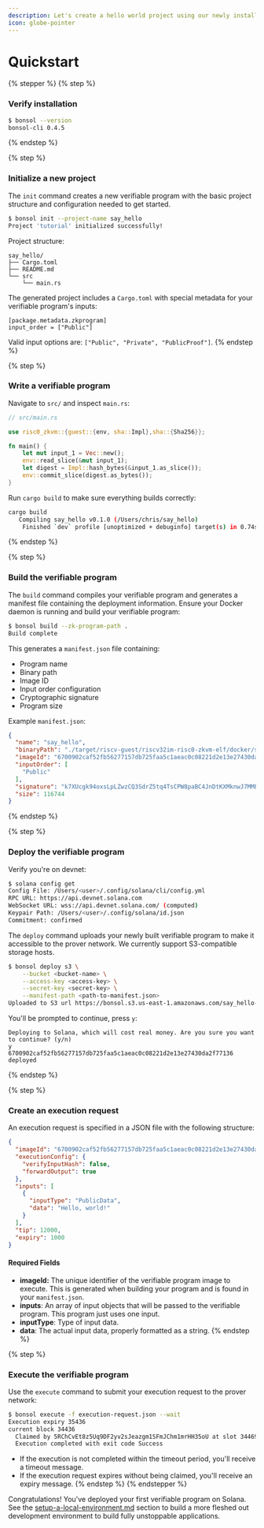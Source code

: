 ```yaml
---
description: Let's create a hello world project using our newly installed Bonsol CLI.
icon: globe-pointer
---
```


# Quickstart

{% stepper %}
{% step %}
### Verify installation

```bash
$ bonsol --version
bonsol-cli 0.4.5
```
{% endstep %}

{% step %}
### Initialize a new project

The `init` command creates a new verifiable program with the basic project structure and configuration needed to get started.

```bash
$ bonsol init --project-name say_hello
Project 'tutorial' initialized successfully!
```

Project structure:

```
say_hello/
├── Cargo.toml
├── README.md
└── src
    └── main.rs
```

The generated project includes a `Cargo.toml` with special metadata for your verifiable program's inputs:

```
[package.metadata.zkprogram]
input_order = ["Public"]
```

Valid input options are: `["Public", "Private", "PublicProof"]`.
{% endstep %}

{% step %}
### Write a verifiable program

Navigate to `src/` and inspect `main.rs`:

```rust
// src/main.rs

use risc0_zkvm::{guest::{env, sha::Impl},sha::{Sha256}};

fn main() {
    let mut input_1 = Vec::new();
    env::read_slice(&mut input_1);
    let digest = Impl::hash_bytes(&input_1.as_slice());
    env::commit_slice(digest.as_bytes());
}
```

Run `cargo build` to make sure everything builds correctly:

```bash
cargo build
   Compiling say_hello v0.1.0 (/Users/chris/say_hello)
    Finished `dev` profile [unoptimized + debuginfo] target(s) in 0.74s
```
{% endstep %}

{% step %}
### Build the verifiable program

The `build` command compiles your verifiable program and generates a manifest file containing the deployment information. Ensure your Docker daemon is running and build your verifiable program:

```bash
$ bonsol build --zk-program-path .
Build complete
```

This generates a `manifest.json` file containing:

* Program name
* Binary path
* Image ID
* Input order configuration
* Cryptographic signature
* Program size

Example `manifest.json`:

```json
{
  "name": "say_hello",
  "binaryPath": "./target/riscv-guest/riscv32im-risc0-zkvm-elf/docker/say_hello/say_hello",
  "imageId": "6700902caf52fb56277157db725faa5c1aeac0c08221d2e13e27430da2f77136",
  "inputOrder": [
    "Public"
  ],
  "signature": "k7XUcgk94oxsLpLZwzCQ3SdrZ5tq4TsCPW8paBC4JnDtKXMknwJ7MMENXs5ijFL2wDKAzFLrvFKGZCpFMPmRfo9",
  "size": 116744
}
```
{% endstep %}

{% step %}
### Deploy the verifiable program

Verify you're on devnet:

```bash
$ solana config get
Config File: /Users/<user>/.config/solana/cli/config.yml
RPC URL: https://api.devnet.solana.com 
WebSocket URL: wss://api.devnet.solana.com/ (computed)
Keypair Path: /Users/<user>/.config/solana/id.json 
Commitment: confirmed 
```

The `deploy` command uploads your newly built verifiable program to make it accessible to the prover network. We currently support S3-compatible storage hosts.

```bash
$ bonsol deploy s3 \
    --bucket <bucket-name> \
    --access-key <access-key> \
    --secret-key <secret-key> \
    --manifest-path <path-to-manifest.json>
Uploaded to S3 url https://bonsol.s3.us-east-1.amazonaws.com/say_hello-6700902caf52fb56277157db725faa5c1aeac0c08221d2e13e27430da2f77136
```

You'll be prompted to continue, press `y`:

```
Deploying to Solana, which will cost real money. Are you sure you want to continue? (y/n)
y
6700902caf52fb56277157db725faa5c1aeac0c08221d2e13e27430da2f77136 deployed
```
{% endstep %}

{% step %}
### Create an execution request

An execution request is specified in a JSON file with the following structure:

```json
{
  "imageId": "6700902caf52fb56277157db725faa5c1aeac0c08221d2e13e27430da2f77136",
  "executionConfig": {
    "verifyInputHash": false,
    "forwardOutput": true
  },
  "inputs": [
    {
      "inputType": "PublicData",
      "data": "Hello, world!"
    }
  ],
  "tip": 12000,
  "expiry": 1000
}
```

#### Required Fields

* **imageId:** The unique identifier of the verifiable program image to execute. This is generated when building your program and is found in your `manifest.json`.&#x20;
* **inputs**: An array of input objects that will be passed to the verifiable program. This program just uses one input.
* **inputType**: Type of input data.
* **data**: The actual input data, properly formatted as a string.
{% endstep %}

{% step %}
### Execute the verifiable program

Use the `execute` command to submit your execution request to the prover network:

```bash
$ bonsol execute -f execution-request.json --wait
Execution expiry 35436
current block 34436
  Claimed by 5RChCvEt8z5Uq9DF2yv2sJeazgm1SFmJChm1mrHH35oU at slot 34469, committed 17718
  Execution completed with exit code Success    
```

* If the execution is not completed within the timeout period, you'll receive a timeout message.
* If the execution request expires without being claimed, you'll receive an expiry message.
{% endstep %}
{% endstepper %}

Congratulations! You've deployed your first verifiable program on Solana. See the [setup-a-local-environment.md](../developers/setup-a-local-environment.md "mention") section to build a more fleshed out development environment to build fully unstoppable applications.

